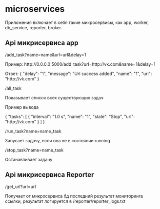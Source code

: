 <h1>microservices</h1>

Приложения включает в себя такие микросервисы, как app, worker, db_service, reporter, broker. 

<h2>Api микрисервиса app</h2>
<p></p>
/add_task?name=name&url=url&delay=1
<p></p>
Пример:
http://0.0.0.0:5000/add_task?url=http://vk.com&name=1&delay=1
<p></p>
Ответ:
{
  "delay": "1", 
  "message": "Url success added", 
  "name": "1", 
  "url": "http://vk.com"
}
<p></p>
/all_task
<p></p>
Показывает список всех существующих задач
<p></p>
Пример вывода
<p></p>
{
  "tasks": [
    {
      "interval": "1.0 s", 
      "name": "1", 
      "state": "Stop", 
      "url": "http://vk.com"
    }
  ]
}
<p></p>
/run_task?name=name_task
<p></p>
Запусает задачу, если она не в состоянии running
<p></p>
/stop_task?name=name_task
<p></p>
Останавливает задачу
<p></p>

<h2>Api микрисервиса Reporter</h2>
<p></p>
/get_url?url=url
<p></p>
Получает от микросервиса бд последний результат мониторинга ссылки, результат логируется в /reporter/reporter_logs.txt
